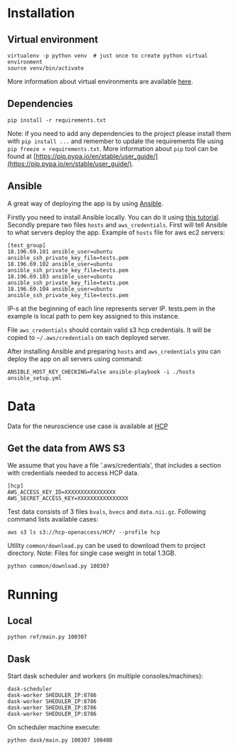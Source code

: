 # Installation
## Virtual environment
```
virtualenv -p python venv  # just once to create python virtual environment
source venv/bin/activate
```
More information about virtual environments are available [here](https://virtualenv.pypa.io/en/stable/).

## Dependencies
```
pip install -r requirements.txt
```
Note: if you need to add any dependencies to the project please install them with `pip install ...` and remember to 
update the requirements file using `pip freeze > requirements.txt`. More information about `pip` tool can be found at
[https://pip.pypa.io/en/stable/user_guide/](https://pip.pypa.io/en/stable/user_guide/).

## Ansible
A great way of deploying the app is by using [Ansible](http://docs.ansible.com/ansible/latest/index.html). 

Firstly you need to install Ansible locally. You can do it using [this tutorial](http://docs.ansible.com/ansible/latest/intro_installation.html).
Secondly prepare two files `hosts` and `aws_credentials`. First will tell Ansible to what servers deploy the app. 
Example of `hosts` file for aws ec2 servers:
```
[test_group]
18.196.69.101 ansible_user=ubuntu ansible_ssh_private_key_file=tests.pem
18.196.69.102 ansible_user=ubuntu ansible_ssh_private_key_file=tests.pem
18.196.69.103 ansible_user=ubuntu ansible_ssh_private_key_file=tests.pem
18.196.69.104 ansible_user=ubuntu ansible_ssh_private_key_file=tests.pem
```
IP-s at the beginning of each line represents server IP. tests.pem in the example is local path to pem key assigned to this instance. 

File `aws_credentials` should contain valid s3 hcp credentials. It will be copied to `~/.aws/credentials` on each 
deployed server.

After installing Ansible and preparing `hosts` and `aws_credentials` you can deploy the app on all servers using command:
```
ANSIBLE_HOST_KEY_CHECKING=False ansible-playbook -i ./hosts ansible_setup.yml
```

# Data
Data for the neuroscience use case is available at 
[HCP](https://wiki.humanconnectome.org/display/PublicData/How+To+Connect+to+Connectome+Data+via+AWS)

## Get the data from AWS S3
We assume that you have a file '.aws/credentials', 
that includes a section with credentials needed to access HCP data.
```
[hcp]
AWS_ACCESS_KEY_ID=XXXXXXXXXXXXXXXX
AWS_SECRET_ACCESS_KEY=XXXXXXXXXXXXXXXX
```

Test data consists of 3 files `bvals`, `bvecs` and `data.nii.gz`. Following command lists available cases:
```
aws s3 ls s3://hcp-openaccess/HCP/ --profile hcp
```


Utility `common/download.py` can be used to download them to project directory. Note: Files for single case weight in total 1.3GB.
```
python common/download.py 100307
```

# Running
## Local
```
python ref/main.py 100307
```

## Dask
Start dask scheduler and workers (in multiple consoles/machines):
```
dask-scheduler
dask-worker SHEDULER_IP:8786
dask-worker SHEDULER_IP:8786
dask-worker SHEDULER_IP:8786
dask-worker SHEDULER_IP:8786
```

On scheduler machine execute:
```
python dask/main.py 100307 100408
```